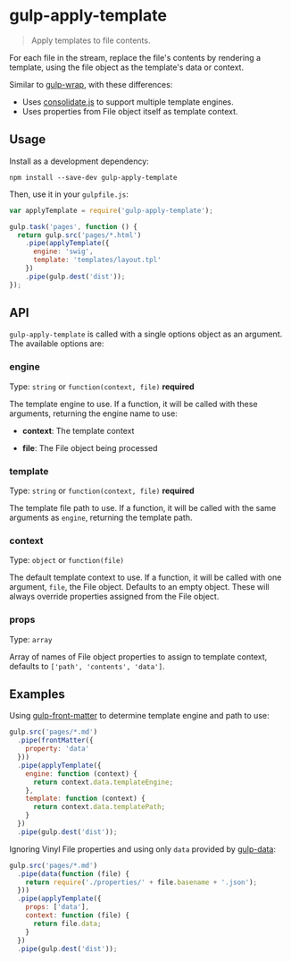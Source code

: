 # gulp-apply-template

> Apply templates to file contents.

For each file in the stream, replace the file's contents by rendering a
template, using the file object as the template's data or context.

Similar to [gulp-wrap](https://www.npmjs.com/packages/gulp-wrap), with these
differences:

* Uses [consolidate.js](https://github.com/tj/consolidate.js) to support
  multiple template engines.
* Uses properties from File object itself as template context.


## Usage

Install as a development dependency:

```
npm install --save-dev gulp-apply-template
```

Then, use it in your `gulpfile.js`:

```javascript
var applyTemplate = require('gulp-apply-template');

gulp.task('pages', function () {
  return gulp.src('pages/*.html')
    .pipe(applyTemplate({
      engine: 'swig',
      template: 'templates/layout.tpl'
    })
    .pipe(gulp.dest('dist'));
});
```


## API

`gulp-apply-template` is called with a single options object as an argument.
The available options are:

### engine

Type: `string` or `function(context, file)` **required**

The template engine to use. If a function, it will be called with these
arguments, returning the engine name to use:

  * **context**: The template context

  * **file**: The File object being processed

### template

Type: `string` or `function(context, file)` **required**

The template file path to use. If a function, it will be called with
the same arguments as `engine`, returning the template path.

### context

Type: `object` or `function(file)`

The default template context to use. If a function, it will be called with
one argument, `file`, the File object. Defaults to an empty object. These
will always override properties assigned from the File object.

### props

Type: `array`

Array of names of File object properties to assign to template context,
defaults to `['path', 'contents', 'data']`.


## Examples

Using [gulp-front-matter]() to determine template engine and path to use:

```javascript
gulp.src('pages/*.md')
  .pipe(frontMatter({
    property: 'data'
  }))
  .pipe(applyTemplate({
    engine: function (context) {
      return context.data.templateEngine;
    },
    template: function (context) {
      return context.data.templatePath;
    }
  })
  .pipe(gulp.dest('dist'));
```

Ignoring Vinyl File properties and using only `data` provided by
[gulp-data]():

```javascript
gulp.src('pages/*.md')
  .pipe(data(function (file) {
    return require('./properties/' + file.basename + '.json');
  }))
  .pipe(applyTemplate({
    props: ['data'],
    context: function (file) {
      return file.data;
    }
  })
  .pipe(gulp.dest('dist'));
```
